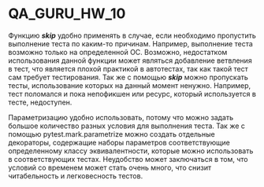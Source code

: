 # QA_GURU_HW_10
Функцию **_skip_** удобно применять в случае, если необходимо пропустить выполнение теста по каким-то причинам. Например,
выполнение теста возможно только на определенной ОС. Возможно, недостатком использования данной функции может являться 
добавление ветвления в тест, что является плохой практикой в автотестах, так как такой тест сам требует тестирования.
Так же с помощью **_skip_** можно пропускать тесты, использование которых на данный момент ненужно. Например, тест 
поломался и пока непофикшен или ресурс, который используется в тесте, недоступен.

Параметризацию удобно использовать, потому что можно задать большое количество разных условия для выполнения теста.
Так же с помощью pytest.mark.parametrize можно создать отдельные декораторы, содержащие наборы параметров соответствующие 
определенному классу эквивалентности, которые можно использовать в соответствующих тестах. 
Неудобство может заключаться в том, что условий со временем может стать очень много, что снизит читабельность и легковесность тестов.
